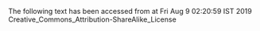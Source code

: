The following text has been accessed from at Fri Aug 9 02:20:59 IST 2019
Creative_Commons_Attribution-ShareAlike_License
